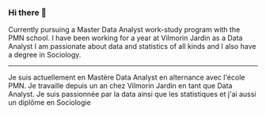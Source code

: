 ### Hi there 👋

Currently pursuing a Master Data Analyst work-study program with the PMN school.
I have been working for a year at Vilmorin Jardin as a Data Analyst
I am passionate about data and statistics of all kinds and I also have a degree in Sociology.

__________________________________________________________

Je suis actuellement en Mastère Data Analyst en alternance avec l'école PMN. 
Je travaille depuis un an chez Vilmorin Jardin en tant que Data Analyst.
Je suis passionnée par la data ainsi que les statistiques et j'ai aussi un diplôme en Sociologie
